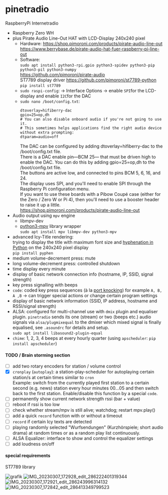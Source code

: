 # pinetradio
RaspberryPi Internetradio

* Raspberry Zero WH
* plus Pirate Audio Line-Out HAT with LCD-Display 240x240 pixel
  * Hardware: https://shop.pimoroni.com/products/pirate-audio-line-out  
  https://www.berrybase.de/pirate-audio-hat-fuer-raspberry-pi-line-out
  * Software:  
  `sudo apt install python3-rpi.gpio python3-spidev python3-pip python3-pil python3-numpy`  
  https://github.com/pimoroni/pirate-audio  
  ST7789 display driver https://github.com/pimoroni/st7789-python  
  `pip install st7789`
  * `sudo raspi-config`: → Interface Options → enable `SPI`for the LCD-display and enable `I2C`for the DAC
  * `sudo nano /boot/config.txt`:
    ```
    dtoverlay=hifiberry-dac
    gpio=25=op,dh
    # You can also disable onboard audio if you're not going to use it.
    # This sometimes helps applications find the right audio device without extra prompting:
    dtparam=audio=off
    ```
    The DAC can be configured by adding dtoverlay=hifiberry-dac to the /boot/config.txt file.  
    There is a DAC enable pin—BCM 25— that must be driven high to enable the DAC. You can do this by adding gpio=25=op,dh to the /boot/config.txt file.  
    The buttons are active low, and connected to pins BCM 5, 6, 16, and 24.  
    The display uses SPI, and you'll need to enable SPI through the Raspberry Pi configuration menu.  
    If you want to use these boards with a Pibow Coupé case (either for the Zero / Zero W or Pi 4), then you'll need to use a booster header to raise it up a little.  
    https://shop.pimoroni.com/products/pirate-audio-line-out
* Audio output using `mpv` engine
  * libmpv-dev
  * [python3-mpv](https://github.com/jaseg/python-mpv) library wrapper  
  ` sudo apt install mpv libmpv-dev python3-mpv ` 
* advanced Icy-Title rendering:  
  trying to display the title with maximum font size and [hyphenation in Python](https://github.com/Kozea/Pyphen) on the 240x240 pixel display  
  `pip install pyphen`
* medium volume-decrement press: mute
* long volume-decrement press: controlled shutdown
* time display every minute
* display of basic network connection info (hostname, IP, SSID, signal strength)
* key press signalling with beeps
* `code`: coded key press sequences (à la [port knocking](https://en.wikipedia.org/wiki/Port_knocking)) for example `A, B, A ,B` → can trigger special actions or change certain program settings
* display of basic network information (SSID, IP address, hostname and RSSI/signal strength)
* ALSA: configured for multi-channel use with `dmix` plugin and equaliser plugin. `pinetradio` sends its one (stream) or two (beeps etc.) audio signals via `alsa/plugmixequal` to the dmixer which mixed signal is finally equalised, see `.asoundrc` for details and setup.  
`sudo apt install libasound2-plugin-equal`
* `chime`: 1, 2, 3, 4 beeps at every hourly quarter (using `apscheduler`: `pip install apscheduler`)

#### TODO / Brain storming section

- [ ] add two rotary encoders for station / volume control
- [x] `cronplay` (`autoplay`): a station-play-scheduler for autoplaying certain station/s at certain times similar to `cron`  
Example: switch from the currently played first station to a certain second (e.g. news) station every hour minutes 00…05 and then switch back to the first station. Enable/disable this function by a special `code`.
- [ ] permanently show current network strength rssi (bar + value)
- [ ] reboot if rssi is too low
- [ ] check whether stream/mpv is still alive; watchdog; restart mpv.play()
- [ ] add a quick `record` function with or without a timeout
- [ ] `record` if certain Icy texts are detected
- [ ] playing randomly selected "Wurfsendungen" (Kurzhörspiele; short audio drama) at random times or as a random play list continuously.
- [ ] ALSA Equalizer: interface to show and control the equalizer settings
- [ ] add loudness on/off

#### special requirements

ST7789 library

![grafik](https://user-images.githubusercontent.com/1151915/226862353-6494654d-b1ac-476f-9acd-1418b6f80afd.png)
![IMG_20230307_172928_edit_286222401319344](https://user-images.githubusercontent.com/1151915/223493327-ed8ce69a-5e18-4a8c-9d04-7432bc0ae5c0.jpg)
![IMG_20230307_172921_edit_286243996314132](https://user-images.githubusercontent.com/1151915/223493338-398a7b3f-69fc-477f-8bcc-537ab15db991.jpg)
![IMG_20230307_172842_edit_286413349799523](https://user-images.githubusercontent.com/1151915/223493342-0593e272-ae60-477d-ab75-160946dd4077.jpg)
